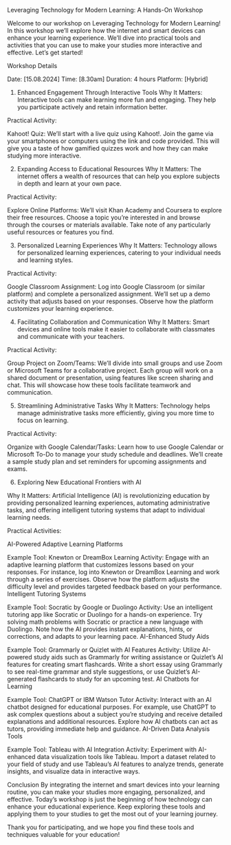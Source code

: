 Leveraging Technology for Modern Learning: A Hands-On Workshop

Welcome to our workshop on Leveraging Technology for Modern Learning! In this workshop we’ll explore how the internet and smart devices can enhance your learning experience. We’ll dive into practical tools and activities that you can use to make your studies more interactive and effective. Let’s get started!

Workshop Details

Date: [15.08.2024]
Time: [8.30am]
Duration: 4 hours
Platform: [Hybrid]


1. Enhanced Engagement Through Interactive Tools
Why It Matters:
Interactive tools can make learning more fun and engaging. They help you participate actively and retain information better.

Practical Activity:

Kahoot! Quiz: We’ll start with a live quiz using Kahoot!. Join the game via your smartphones or computers using the link and code provided. This will give you a taste of how gamified quizzes work and how they can make studying more interactive.

2. Expanding Access to Educational Resources
Why It Matters:
The internet offers a wealth of resources that can help you explore subjects in depth and learn at your own pace.

Practical Activity:

Explore Online Platforms: We’ll visit Khan Academy and Coursera to explore their free resources. Choose a topic you’re interested in and browse through the courses or materials available. Take note of any particularly useful resources or features you find.

3. Personalized Learning Experiences
Why It Matters:
Technology allows for personalized learning experiences, catering to your individual needs and learning styles.

Practical Activity:

Google Classroom Assignment: Log into Google Classroom (or similar platform) and complete a personalized assignment. We’ll set up a demo activity that adjusts based on your responses. Observe how the platform customizes your learning experience.

4. Facilitating Collaboration and Communication
Why It Matters:
Smart devices and online tools make it easier to collaborate with classmates and communicate with your teachers.

Practical Activity:

Group Project on Zoom/Teams: We’ll divide into small groups and use Zoom or Microsoft Teams for a collaborative project. Each group will work on a shared document or presentation, using features like screen sharing and chat. This will showcase how these tools facilitate teamwork and communication.

5. Streamlining Administrative Tasks
Why It Matters:
Technology helps manage administrative tasks more efficiently, giving you more time to focus on learning.

Practical Activity:

Organize with Google Calendar/Tasks: Learn how to use Google Calendar or Microsoft To-Do to manage your study schedule and deadlines. We’ll create a sample study plan and set reminders for upcoming assignments and exams.

6. Exploring New Educational Frontiers with AI

Why It Matters:
Artificial Intelligence (AI) is revolutionizing education by providing personalized learning experiences, automating administrative tasks, and offering intelligent tutoring systems that adapt to individual learning needs.

Practical Activities:

AI-Powered Adaptive Learning Platforms

Example Tool: Knewton or DreamBox Learning
Activity: Engage with an adaptive learning platform that customizes lessons based on your responses. For instance, log into Knewton or DreamBox Learning and work through a series of exercises. Observe how the platform adjusts the difficulty level and provides targeted feedback based on your performance.
Intelligent Tutoring Systems

Example Tool: Socratic by Google or Duolingo
Activity: Use an intelligent tutoring app like Socratic or Duolingo for a hands-on experience. Try solving math problems with Socratic or practice a new language with Duolingo. Note how the AI provides instant explanations, hints, or corrections, and adapts to your learning pace.
AI-Enhanced Study Aids

Example Tool: Grammarly or Quizlet with AI Features
Activity: Utilize AI-powered study aids such as Grammarly for writing assistance or Quizlet’s AI features for creating smart flashcards. Write a short essay using Grammarly to see real-time grammar and style suggestions, or use Quizlet’s AI-generated flashcards to study for an upcoming test.
AI Chatbots for Learning

Example Tool: ChatGPT or IBM Watson Tutor
Activity: Interact with an AI chatbot designed for educational purposes. For example, use ChatGPT to ask complex questions about a subject you’re studying and receive detailed explanations and additional resources. Explore how AI chatbots can act as tutors, providing immediate help and guidance.
AI-Driven Data Analysis Tools

Example Tool: Tableau with AI Integration
Activity: Experiment with AI-enhanced data visualization tools like Tableau. Import a dataset related to your field of study and use Tableau’s AI features to analyze trends, generate insights, and visualize data in interactive ways.



Conclusion
By integrating the internet and smart devices into your learning routine, you can make your studies more engaging, personalized, and effective. Today’s workshop is just the beginning of how technology can enhance your educational experience. Keep exploring these tools and applying them to your studies to get the most out of your learning journey.

Thank you for participating, and we hope you find these tools and techniques valuable for your education!

